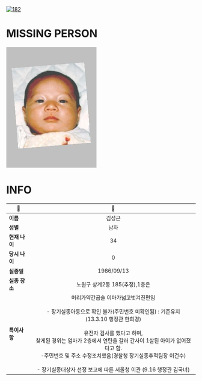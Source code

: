 [![182](https://img.shields.io/badge/%EC%8B%A4%EC%A2%85%EC%8B%A0%EA%B3%A0%EB%8A%94%20%EA%B5%AD%EB%B2%88%EC%97%86%EC%9D%B4-182-blue)](http://safe182.go.kr/index.do)

# MISSING PERSON

<img src="./missing_person.jpg">

# INFO

|🔑|💎|
|--|:--:|
|**이름**|김성근|
|**성별**|남자|
|**현재 나이**|34|
|**당시 나이**|0|
|**실종일**|1986/09/13|
|**실종 장소**|노원구 상계2동 185(추정),1층은 |
|**특이사항**|머리가약간곱슬 이마가넓고벗겨진편임</br></br>- 장기실종아동으로 확인 불가(주민번호 미확인됨) : 기존유지</br>(13.3.10 행정관 한희경)</br></br>유전자 검사를 했다고 하며,</br>찾게된 경위는 엄마가 2층에서 연탄을 갈러 간사이 1살된 아이가 없어졌다고 함.</br>-주민번호 및 주소 수정조치했음(경찰청 장기실종추적팀장 이건수)</br></br>- 장기실종대상자 선정 보고에 따른 서울청 이관 (9.16 행정관 김국녀)|

